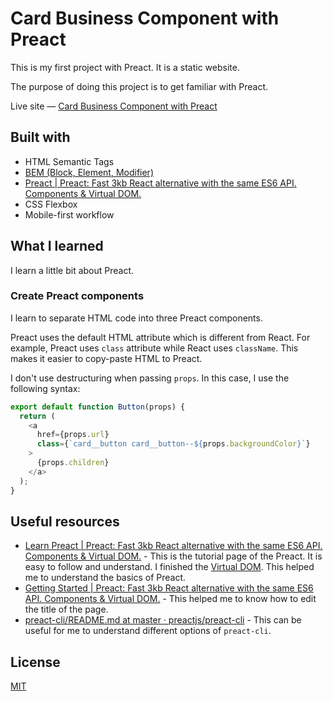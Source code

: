 # Card Business Component with Preact

This is my first project with Preact. It is a static website.

The purpose of doing this project is to get familiar with Preact.

Live site — [Card Business Component with Preact](https://preact-laurasmithbusiness.netlify.app/)

## Built with

- HTML Semantic Tags
- [BEM (Block, Element, Modifier)](https://sparkbox.com/foundry/bem_by_example)
- [Preact | Preact: Fast 3kb React alternative with the same ES6 API. Components & Virtual DOM.](https://preactjs.com/)
- CSS Flexbox
- Mobile-first workflow

## What I learned

I learn a little bit about Preact.

### Create Preact components

I learn to separate HTML code into three Preact components.

Preact uses the default HTML attribute which is different from React. For example, Preact uses `class` attribute while React uses `className`. This makes it easier to copy-paste HTML to Preact.

I don't use destructuring when passing `props`. In this case, I use the following syntax:

```javascript
export default function Button(props) {
  return (
    <a
      href={props.url}
      class={`card__button card__button--${props.backgroundColor}`}
    >
      {props.children}
    </a>
  );
}
```

## Useful resources

- [Learn Preact | Preact: Fast 3kb React alternative with the same ES6 API. Components & Virtual DOM.](https://preactjs.com/tutorial/) - This is the tutorial page of the Preact. It is easy to follow and understand. I finished the [Virtual DOM](https://preactjs.com/tutorial/01-vdom). This helped me to understand the basics of Preact.
- [Getting Started | Preact: Fast 3kb React alternative with the same ES6 API. Components & Virtual DOM.](https://preactjs.com/guide/v10/cli/getting-started) - This helped me to know how to edit the title of the page.
- [preact-cli/README.md at master · preactjs/preact-cli](https://github.com/preactjs/preact-cli/blob/master/README.md) - This can be useful for me to understand different options of `preact-cli`.

## License

[MIT](./LICENSE)
